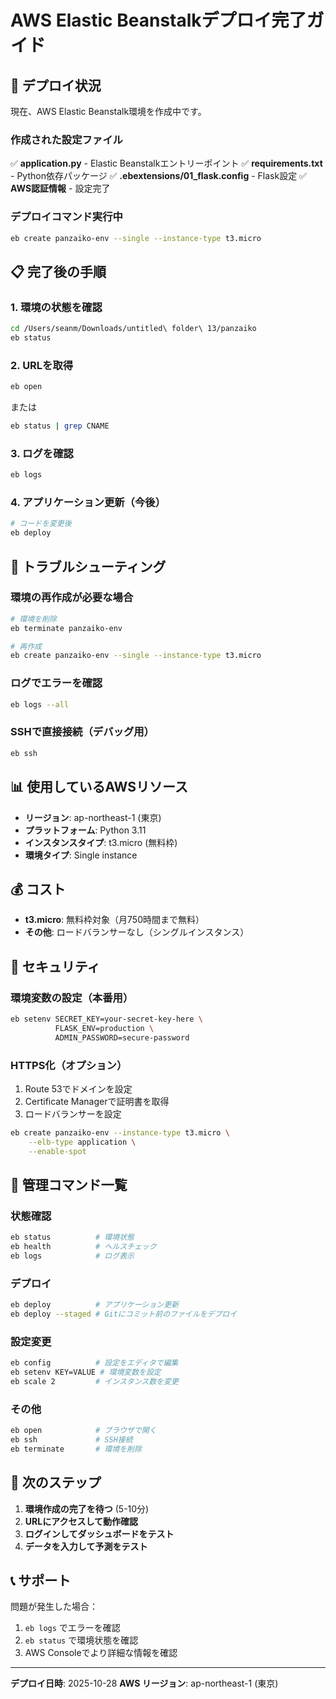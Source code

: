 # AWS Elastic Beanstalkデプロイ完了ガイド

## 🎉 デプロイ状況

現在、AWS Elastic Beanstalk環境を作成中です。

### 作成された設定ファイル

✅ **application.py** - Elastic Beanstalkエントリーポイント
✅ **requirements.txt** - Python依存パッケージ
✅ **.ebextensions/01_flask.config** - Flask設定
✅ **AWS認証情報** - 設定完了

### デプロイコマンド実行中

```bash
eb create panzaiko-env --single --instance-type t3.micro
```

## 📋 完了後の手順

### 1. 環境の状態を確認

```bash
cd /Users/seanm/Downloads/untitled\ folder\ 13/panzaiko
eb status
```

### 2. URLを取得

```bash
eb open
```

または

```bash
eb status | grep CNAME
```

### 3. ログを確認

```bash
eb logs
```

### 4. アプリケーション更新（今後）

```bash
# コードを変更後
eb deploy
```

## 🔧 トラブルシューティング

### 環境の再作成が必要な場合

```bash
# 環境を削除
eb terminate panzaiko-env

# 再作成
eb create panzaiko-env --single --instance-type t3.micro
```

### ログでエラーを確認

```bash
eb logs --all
```

### SSHで直接接続（デバッグ用）

```bash
eb ssh
```

## 📊 使用しているAWSリソース

- **リージョン**: ap-northeast-1 (東京)
- **プラットフォーム**: Python 3.11
- **インスタンスタイプ**: t3.micro (無料枠)
- **環境タイプ**: Single instance

## 💰 コスト

- **t3.micro**: 無料枠対象（月750時間まで無料）
- **その他**: ロードバランサーなし（シングルインスタンス）

## 🔐 セキュリティ

### 環境変数の設定（本番用）

```bash
eb setenv SECRET_KEY=your-secret-key-here \
          FLASK_ENV=production \
          ADMIN_PASSWORD=secure-password
```

### HTTPS化（オプション）

1. Route 53でドメインを設定
2. Certificate Managerで証明書を取得
3. ロードバランサーを設定

```bash
eb create panzaiko-env --instance-type t3.micro \
    --elb-type application \
    --enable-spot
```

## 📝 管理コマンド一覧

### 状態確認
```bash
eb status          # 環境状態
eb health          # ヘルスチェック
eb logs            # ログ表示
```

### デプロイ
```bash
eb deploy          # アプリケーション更新
eb deploy --staged # Gitにコミット前のファイルをデプロイ
```

### 設定変更
```bash
eb config          # 設定をエディタで編集
eb setenv KEY=VALUE # 環境変数を設定
eb scale 2         # インスタンス数を変更
```

### その他
```bash
eb open            # ブラウザで開く
eb ssh             # SSH接続
eb terminate       # 環境を削除
```

## 🎯 次のステップ

1. **環境作成の完了を待つ** (5-10分)
2. **URLにアクセスして動作確認**
3. **ログインしてダッシュボードをテスト**
4. **データを入力して予測をテスト**

## 📞 サポート

問題が発生した場合：

1. `eb logs` でエラーを確認
2. `eb status` で環境状態を確認
3. AWS Consoleでより詳細な情報を確認

---

**デプロイ日時**: 2025-10-28
**AWS リージョン**: ap-northeast-1 (東京)
